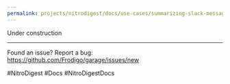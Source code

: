 ```yaml
---
permalink: projects/nitrodigest/docs/use-cases/summarizing-slack-messages
---
```

Under construction

---
Found an issue? Report a bug: <https://github.com/Frodigo/garage/issues/new>

#NitroDigest #Docs #NitroDigestDocs
